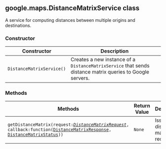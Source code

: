 <h2 id="DistanceMatrixService">
google.maps.DistanceMatrixService
class
</h2><p>A service for computing distances between multiple origins and destinations.</p><h3>Constructor</h3><table summary="class DistanceMatrixService - Constructor" width="100%">
<thead>
<tr><th>Constructor</th>
<th>Description</th>
</tr></thead>
<tbody>
<tr>
<td><code>DistanceMatrixService()</code></td>
<td>Creates a new instance of a <code>DistanceMatrixService</code> that sends distance matrix queries to Google servers.</td>
</tr>
</tbody>
</table><h3>Methods</h3><table summary="class DistanceMatrixService - Methods" width="100%">
<thead>
<tr><th>Methods</th>
<th>Return Value</th>
<th>Description</th>
</tr></thead>
<tbody>
<tr>
<td><code>getDistanceMatrix(request:<a href="#DistanceMatrixRequest"><em>DistanceMatrixRequest</em></a>, callback:function(<a href="#DistanceMatrixResponse">DistanceMatrixResponse</a>, <a href="#DistanceMatrixStatus">DistanceMatrixStatus</a>))</code></td>
<td><code>None</code></td>
<td>Issues a distance matrix request.</td>
</tr>
</tbody>
</table>